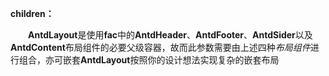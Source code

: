 **children：**

　　**AntdLayout**是使用**fac**中的**AntdHeader**、**AntdFooter**、**AntdSider**以及**AntdContent**布局组件的必要父级容器，故而此参数需要由上述四种*布局组件*进行组合，亦可嵌套**AntdLayout**按照你的设计想法实现复杂的嵌套布局

